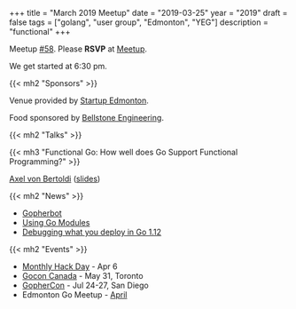 +++
title = "March 2019 Meetup"
date = "2019-03-25"
year = "2019"
draft = false
tags = ["golang", "user group", "Edmonton", "YEG"]
description = "functional"
+++

Meetup [#58](https://github.com/edmontongo/presentations/issues/97). Please **RSVP** at [Meetup](https://www.meetup.com/startupedmonton/events/bclwwpyzfbhc/).

We get started at 6:30 pm.

{{< mh2 "Sponsors" >}}

Venue provided by [Startup Edmonton](https://www.startupedmonton.com/).

Food sponsored by [Bellstone Engineering](https://bellstone.ca/).

{{< mh2 "Talks" >}}

{{< mh3 "Functional Go: How well does Go Support Functional Programming?" >}}

[Axel von Bertoldi](https://github.com/bertoldia) ([slides](https://talks.godoc.org/github.com/edmontongo/presentations/2019-03/functional-go/functional-go.slide#1))

{{< mh2 "News" >}}

- [Gopherbot](https://gopherbot.com/)
- [Using Go Modules](https://blog.golang.org/using-go-modules)
- [Debugging what you deploy in Go 1.12](https://blog.golang.org/debugging-what-you-deploy)

{{< mh2 "Events" >}}

- [Monthly Hack Day](https://www.meetup.com/startupedmonton/events/rrntrqyzgbjb/) - Apr 6
- [Gocon Canada](https://gocon.ca/) - May 31, Toronto
- [GopherCon](https://www.gophercon.com/) - Jul 24-27, San Diego
- Edmonton Go Meetup - [April](/meetup/2019-04/)
